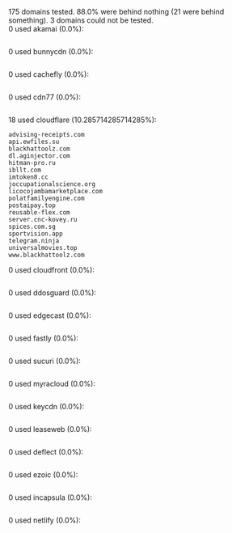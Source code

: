 175 domains tested. 88.0% were behind nothing (21 were behind something). 3 domains could not be tested.<br>
0 used akamai (0.0%):
```

```

0 used bunnycdn (0.0%):
```

```

0 used cachefly (0.0%):
```

```

0 used cdn77 (0.0%):
```

```

18 used cloudflare (10.285714285714285%):
```
advising-receipts.com
api.ewfiles.su
blackhattoolz.com
dl.aginjector.com
hitman-pro.ru
ibllt.com
imtoken8.cc
joccupationalscience.org
licocojambamarketplace.com
polatfamilyengine.com
postaipay.top
reusable-flex.com
server.cnc-kovey.ru
spices.com.sg
sportvision.app
telegram.ninja
universalmovies.top
www.blackhattoolz.com
```

0 used cloudfront (0.0%):
```

```

0 used ddosguard (0.0%):
```

```

0 used edgecast (0.0%):
```

```

0 used fastly (0.0%):
```

```

0 used sucuri (0.0%):
```

```

0 used myracloud (0.0%):
```

```

0 used keycdn (0.0%):
```

```

0 used leaseweb (0.0%):
```

```

0 used deflect (0.0%):
```

```

0 used ezoic (0.0%):
```

```

0 used incapsula (0.0%):
```

```

0 used netlify (0.0%):
```

```
